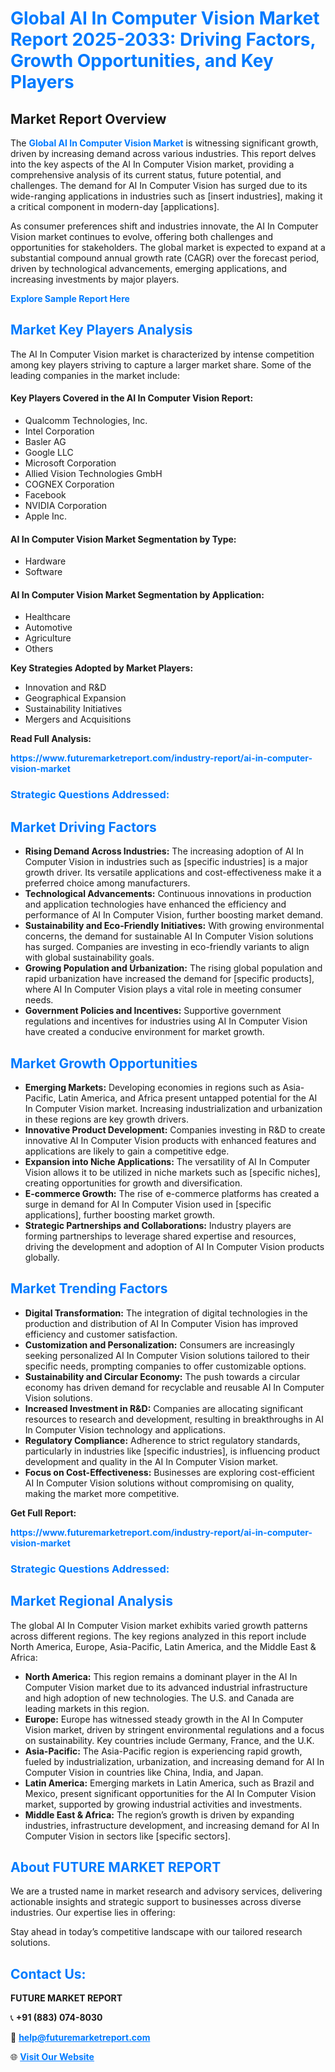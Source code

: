 <h1 style="color: #007BFF;">Global AI In Computer Vision Market Report 2025-2033: Driving Factors, Growth Opportunities, and Key Players</h1>

<section id="overview">
<h2>Market Report Overview</h2>
<p>The <a href="https://www.futuremarketreport.com/industry-report/ai-in-computer-vision-market" style="color: #007BFF; text-decoration: none;"><strong>Global AI In Computer Vision Market</strong></a> is witnessing significant growth, driven by increasing demand across various industries. This report delves into the key aspects of the AI In Computer Vision market, providing a comprehensive analysis of its current status, future potential, and challenges. The demand for AI In Computer Vision has surged due to its wide-ranging applications in industries such as [insert industries], making it a critical component in modern-day [applications].</p>
<p>As consumer preferences shift and industries innovate, the AI In Computer Vision market continues to evolve, offering both challenges and opportunities for stakeholders. The global market is expected to expand at a substantial compound annual growth rate (CAGR) over the forecast period, driven by technological advancements, emerging applications, and increasing investments by major players.</p>
</section>

<section id="overview">
<p><a href="https://www.futuremarketreport.com/request-sample/reportId=115746" style="color: #007BFF; text-decoration: none;"><strong>Explore Sample Report Here</strong></a></p>
</section>

<section id="key-players">
<h2 style="color: #007BFF;">Market Key Players Analysis</h2>
<p>The AI In Computer Vision market is characterized by intense competition among key players striving to capture a larger market share. Some of the leading companies in the market include:</p>
<h4>Key Players Covered in the AI In Computer Vision Report:</h4>
<ul><li>Qualcomm Technologies, Inc.</li><li>Intel Corporation</li><li>Basler AG</li><li>Google LLC</li><li>Microsoft Corporation</li><li>Allied Vision Technologies GmbH</li><li>COGNEX Corporation</li><li>Facebook</li><li>NVIDIA Corporation</li><li>Apple Inc.</li></ul>
<h4>AI In Computer Vision Market Segmentation by Type:</h4>
<ul><li>Hardware</li><li>Software</li></ul>

<h4>AI In Computer Vision Market Segmentation by Application:</h4>
<ul><li>Healthcare</li><li>Automotive</li><li>Agriculture</li><li>Others</li></ul>
<p><strong>Key Strategies Adopted by Market Players:</strong></p>
<ul>
<li>Innovation and R&D</li>
<li>Geographical Expansion</li>
<li>Sustainability Initiatives</li>
<li>Mergers and Acquisitions</li>
</ul>
</section>

<section>
<p><strong>Read Full Analysis: </strong></p><a href="https://www.futuremarketreport.com/industry-report/ai-in-computer-vision-market" style="color: #007BFF; text-decoration: none;"><strong>https://www.futuremarketreport.com/industry-report/ai-in-computer-vision-market</strong></a>
<h3 style="color: #007BFF;">Strategic Questions Addressed:</h3>
</section>

<section id="driving-factors">
<h2 style="color: #007BFF;">Market Driving Factors</h2>
<ul>
<li><strong>Rising Demand Across Industries:</strong> The increasing adoption of AI In Computer Vision in industries such as [specific industries] is a major growth driver. Its versatile applications and cost-effectiveness make it a preferred choice among manufacturers.</li>
<li><strong>Technological Advancements:</strong> Continuous innovations in production and application technologies have enhanced the efficiency and performance of AI In Computer Vision, further boosting market demand.</li>
<li><strong>Sustainability and Eco-Friendly Initiatives:</strong> With growing environmental concerns, the demand for sustainable AI In Computer Vision solutions has surged. Companies are investing in eco-friendly variants to align with global sustainability goals.</li>
<li><strong>Growing Population and Urbanization:</strong> The rising global population and rapid urbanization have increased the demand for [specific products], where AI In Computer Vision plays a vital role in meeting consumer needs.</li>
<li><strong>Government Policies and Incentives:</strong> Supportive government regulations and incentives for industries using AI In Computer Vision have created a conducive environment for market growth.</li>
</ul>
</section>

<section id="growth-opportunities">
<h2 style="color: #007BFF;">Market Growth Opportunities</h2>
<ul>
<li><strong>Emerging Markets:</strong> Developing economies in regions such as Asia-Pacific, Latin America, and Africa present untapped potential for the AI In Computer Vision market. Increasing industrialization and urbanization in these regions are key growth drivers.</li>
<li><strong>Innovative Product Development:</strong> Companies investing in R&D to create innovative AI In Computer Vision products with enhanced features and applications are likely to gain a competitive edge.</li>
<li><strong>Expansion into Niche Applications:</strong> The versatility of AI In Computer Vision allows it to be utilized in niche markets such as [specific niches], creating opportunities for growth and diversification.</li>
<li><strong>E-commerce Growth:</strong> The rise of e-commerce platforms has created a surge in demand for AI In Computer Vision used in [specific applications], further boosting market growth.</li>
<li><strong>Strategic Partnerships and Collaborations:</strong> Industry players are forming partnerships to leverage shared expertise and resources, driving the development and adoption of AI In Computer Vision products globally.</li>
</ul>
</section>

<section id="trending-factors">
<h2 style="color: #007BFF;">Market Trending Factors</h2>
<ul>
<li><strong>Digital Transformation:</strong> The integration of digital technologies in the production and distribution of AI In Computer Vision has improved efficiency and customer satisfaction.</li>
<li><strong>Customization and Personalization:</strong> Consumers are increasingly seeking personalized AI In Computer Vision solutions tailored to their specific needs, prompting companies to offer customizable options.</li>
<li><strong>Sustainability and Circular Economy:</strong> The push towards a circular economy has driven demand for recyclable and reusable AI In Computer Vision solutions.</li>
<li><strong>Increased Investment in R&D:</strong> Companies are allocating significant resources to research and development, resulting in breakthroughs in AI In Computer Vision technology and applications.</li>
<li><strong>Regulatory Compliance:</strong> Adherence to strict regulatory standards, particularly in industries like [specific industries], is influencing product development and quality in the AI In Computer Vision market.</li>
<li><strong>Focus on Cost-Effectiveness:</strong> Businesses are exploring cost-efficient AI In Computer Vision solutions without compromising on quality, making the market more competitive.</li>
</ul>
</section>

<section>
<p><strong>Get Full Report: </strong></p><a href="https://www.futuremarketreport.com/industry-report/ai-in-computer-vision-market" style="color: #007BFF; text-decoration: none;"><strong>https://www.futuremarketreport.com/industry-report/ai-in-computer-vision-market</strong></a>
<h3 style="color: #007BFF;">Strategic Questions Addressed:</h3>
</section>


<section id="regional-analysis">
<h2 style="color: #007BFF;">Market Regional Analysis</h2>
<p>The global AI In Computer Vision market exhibits varied growth patterns across different regions. The key regions analyzed in this report include North America, Europe, Asia-Pacific, Latin America, and the Middle East & Africa:</p>
<ul>
<li><strong>North America:</strong> This region remains a dominant player in the AI In Computer Vision market due to its advanced industrial infrastructure and high adoption of new technologies. The U.S. and Canada are leading markets in this region.</li>
<li><strong>Europe:</strong> Europe has witnessed steady growth in the AI In Computer Vision market, driven by stringent environmental regulations and a focus on sustainability. Key countries include Germany, France, and the U.K.</li>
<li><strong>Asia-Pacific:</strong> The Asia-Pacific region is experiencing rapid growth, fueled by industrialization, urbanization, and increasing demand for AI In Computer Vision in countries like China, India, and Japan.</li>
<li><strong>Latin America:</strong> Emerging markets in Latin America, such as Brazil and Mexico, present significant opportunities for the AI In Computer Vision market, supported by growing industrial activities and investments.</li>
<li><strong>Middle East & Africa:</strong> The region’s growth is driven by expanding industries, infrastructure development, and increasing demand for AI In Computer Vision in sectors like [specific sectors].</li>
</ul>
</section>

<footer>
<h2 style="color: #007BFF;">About FUTURE MARKET REPORT</h2>
<p>We are a trusted name in market research and advisory services, delivering actionable insights and strategic support to businesses across diverse industries. Our expertise lies in offering:</p>

<p>Stay ahead in today’s competitive landscape with our tailored research solutions.</p>

<h2 style="color: #007BFF;">Contact Us:</h2>
<p><strong>FUTURE MARKET REPORT</strong></p>
<p>📞 <strong>+91 (883) 074-8030</strong></p>
<p>📧 <strong><a href="mailto:help@futuremarketreport.com" style="color: #007BFF;">help@futuremarketreport.com</a></strong></p>
<p>🌐 <strong><a href="https://www.futuremarketreport.com/" style="color: #007BFF;">Visit Our Website</a></strong></p>
</footer>